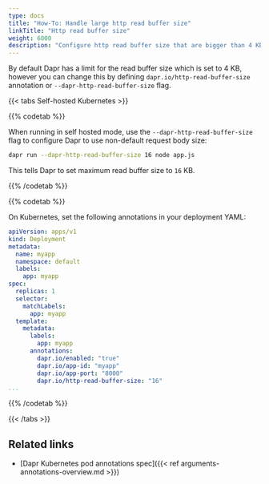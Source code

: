 ```yaml
---
type: docs
title: "How-To: Handle large http read buffer size"
linkTitle: "Http read buffer size"
weight: 6000
description: "Configure http read buffer size that are bigger than 4 KB"
---
```


By default Dapr has a limit for the read buffer size which is set to 4 KB, however you can change this by defining `dapr.io/http-read-buffer-size` annotation or `--dapr-http-read-buffer-size` flag.



{{< tabs Self-hosted Kubernetes >}}

{{% codetab %}}

When running in self hosted mode, use the `--dapr-http-read-buffer-size` flag to configure Dapr to use non-default request body size:

```bash
dapr run --dapr-http-read-buffer-size 16 node app.js
```
This tells Dapr to set maximum read buffer size to `16` KB.

{{% /codetab %}}


{{% codetab %}}

On Kubernetes, set the following annotations in your deployment YAML:
```yaml
apiVersion: apps/v1
kind: Deployment
metadata:
  name: myapp
  namespace: default
  labels:
    app: myapp
spec:
  replicas: 1
  selector:
    matchLabels:
      app: myapp
  template:
    metadata:
      labels:
        app: myapp
      annotations:
        dapr.io/enabled: "true"
        dapr.io/app-id: "myapp"
        dapr.io/app-port: "8000"
        dapr.io/http-read-buffer-size: "16"
...
```

{{% /codetab %}}

{{< /tabs >}}

## Related links
- [Dapr Kubernetes pod annotations spec]({{< ref arguments-annotations-overview.md >}})
